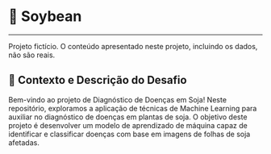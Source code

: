 # 🌱 Soybean
***
Projeto fictício. O conteúdo apresentado neste projeto, incluindo os dados, não são reais.

## 🍃 Contexto e Descrição do Desafio
Bem-vindo ao projeto de Diagnóstico de Doenças em Soja! Neste repositório, exploramos a aplicação de técnicas de Machine Learning para auxiliar no diagnóstico de doenças em plantas de soja. O objetivo deste projeto é desenvolver um modelo de aprendizado de máquina capaz de identificar e classificar doenças com base em imagens de folhas de soja afetadas.
